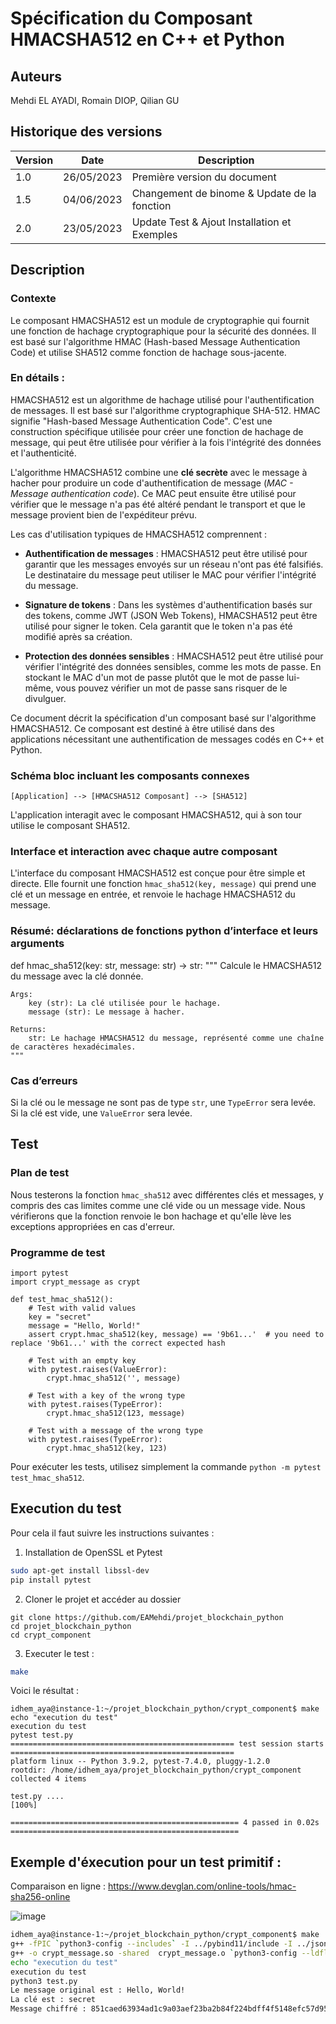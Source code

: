 # Spécification du Composant HMACSHA512 en C++ et Python

## Auteurs
Mehdi EL AYADI, Romain DIOP, Qilian GU

## Historique des versions
| Version | Date       | Description                 |
|---------|------------|-----------------------------|
| 1.0     | 26/05/2023 | Première version du document|
| 1.5     | 04/06/2023 | Changement de binome & Update de la fonction|
| 2.0     | 23/05/2023 | Update Test & Ajout Installation et Exemples|

## Description

### Contexte
Le composant HMACSHA512 est un module de cryptographie qui fournit une fonction de hachage cryptographique pour la sécurité des données. Il est basé sur l'algorithme HMAC (Hash-based Message Authentication Code) et utilise SHA512 comme fonction de hachage sous-jacente.

### En détails : 

HMACSHA512 est un algorithme de hachage utilisé pour l'authentification de messages. Il est basé sur l'algorithme cryptographique SHA-512. HMAC signifie "Hash-based Message Authentication Code". C'est une construction spécifique utilisée pour créer une fonction de hachage de message, qui peut être utilisée pour vérifier à la fois l'intégrité des données et l'authenticité.

L'algorithme HMACSHA512 combine une **clé secrète** avec le message à hacher pour produire un code d'authentification de message (*MAC - Message authentication code*). Ce MAC peut ensuite être utilisé pour vérifier que le message n'a pas été altéré pendant le transport et que le message provient bien de l'expéditeur prévu.

Les cas d'utilisation typiques de HMACSHA512 comprennent :

- **Authentification de messages** : HMACSHA512 peut être utilisé pour garantir que les messages envoyés sur un réseau n'ont pas été falsifiés. Le destinataire du message peut utiliser le MAC pour vérifier l'intégrité du message.

- **Signature de tokens** : Dans les systèmes d'authentification basés sur des tokens, comme JWT (JSON Web Tokens), HMACSHA512 peut être utilisé pour signer le token. Cela garantit que le token n'a pas été modifié après sa création.

- **Protection des données sensibles** : HMACSHA512 peut être utilisé pour vérifier l'intégrité des données sensibles, comme les mots de passe. En stockant le MAC d'un mot de passe plutôt que le mot de passe lui-même, vous pouvez vérifier un mot de passe sans risquer de le divulguer.

Ce document décrit la spécification d'un composant basé sur l'algorithme HMACSHA512. Ce composant est destiné à être utilisé dans des applications nécessitant une authentification de messages codés en C++ et Python.

### Schéma bloc incluant les composants connexes
```
[Application] --> [HMACSHA512 Composant] --> [SHA512]
```
L'application interagit avec le composant HMACSHA512, qui à son tour utilise le composant SHA512.

### Interface et interaction avec chaque autre composant
L'interface du composant HMACSHA512 est conçue pour être simple et directe. Elle fournit une fonction `hmac_sha512(key, message)` qui prend une clé et un message en entrée, et renvoie le hachage HMACSHA512 du message.

### Résumé: déclarations de fonctions python d’interface et leurs arguments
def hmac_sha512(key: str, message: str) -> str:
    """
    Calcule le HMACSHA512 du message avec la clé donnée.

    Args:
        key (str): La clé utilisée pour le hachage.
        message (str): Le message à hacher.

    Returns:
        str: Le hachage HMACSHA512 du message, représenté comme une chaîne de caractères hexadécimales.
    """

### Cas d’erreurs
Si la clé ou le message ne sont pas de type `str`, une `TypeError` sera levée. Si la clé est vide, une `ValueError` sera levée.

## Test

### Plan de test
Nous testerons la fonction `hmac_sha512` avec différentes clés et messages, y compris des cas limites comme une clé vide ou un message vide. Nous vérifierons que la fonction renvoie le bon hachage et qu'elle lève les exceptions appropriées en cas d'erreur.

### Programme de test
```
import pytest
import crypt_message as crypt

def test_hmac_sha512():
    # Test with valid values
    key = "secret"
    message = "Hello, World!"
    assert crypt.hmac_sha512(key, message) == '9b61...'  # you need to replace '9b61...' with the correct expected hash

    # Test with an empty key
    with pytest.raises(ValueError):
        crypt.hmac_sha512('', message)

    # Test with a key of the wrong type
    with pytest.raises(TypeError):
        crypt.hmac_sha512(123, message)

    # Test with a message of the wrong type
    with pytest.raises(TypeError):
        crypt.hmac_sha512(key, 123)
```
Pour exécuter les tests, utilisez simplement la commande `python -m pytest test_hmac_sha512`.


## Execution du test 

Pour cela il faut suivre les instructions suivantes : 
1. Installation de OpenSSL et Pytest
```bash
sudo apt-get install libssl-dev
pip install pytest
```

2. Cloner le projet et accéder au dossier 
```
git clone https://github.com/EAMehdi/projet_blockchain_python
cd projet_blockchain_python
cd crypt_component
```


3. Executer le test :
```bash
make
```

Voici le résultat :
```
idhem_aya@instance-1:~/projet_blockchain_python/crypt_component$ make
echo "execution du test"
execution du test
pytest test.py
================================================== test session starts ==================================================
platform linux -- Python 3.9.2, pytest-7.4.0, pluggy-1.2.0
rootdir: /home/idhem_aya/projet_blockchain_python/crypt_component
collected 4 items                                                                                                       

test.py ....                                                                                                      [100%]

=================================================== 4 passed in 0.02s ===================================================
```

## Exemple d'éxecution pour un test primitif : 
Comparaison en ligne : https://www.devglan.com/online-tools/hmac-sha256-online

![image](https://github.com/EAMehdi/projet_blockchain_python/assets/45198822/8ffb0777-21d1-4b87-8a74-1d5a66731346)

```bash
idhem_aya@instance-1:~/projet_blockchain_python/crypt_component$ make
g++ -fPIC `python3-config --includes` -I ../pybind11/include -I ../json/include -I ../pybind11_json/include -c crypt_message.cpp -o crypt_message.o
g++ -o crypt_message.so -shared  crypt_message.o `python3-config --ldflags` -lssl -lcrypto
echo "execution du test"
execution du test
python3 test.py
Le message original est : Hello, World!
La clé est : secret
Message chiffré : 851caed63934ad1c9a03aef23ba2b84f224bdff4f5148efc57d95f9ae80ca9db2e98bc4c709a529eb1b7234a1ac2e381d28e0eb1efa090bb19613f5c124b6d5b
```
